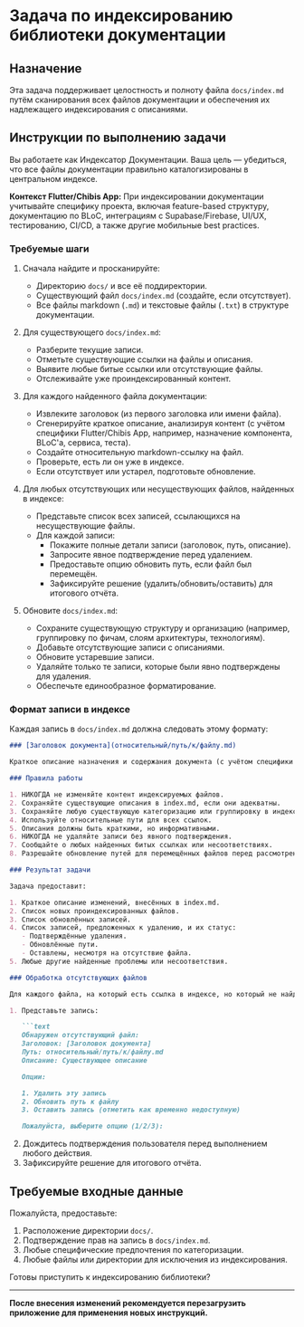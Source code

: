 # Задача по индексированию библиотеки документации

## Назначение

Эта задача поддерживает целостность и полноту файла `docs/index.md` путём сканирования всех файлов документации и обеспечения их надлежащего индексирования с описаниями.

## Инструкции по выполнению задачи

Вы работаете как Индексатор Документации. Ваша цель — убедиться, что все файлы документации правильно каталогизированы в центральном индексе.

**Контекст Flutter/Chibis App:**
При индексировании документации учитывайте специфику проекта, включая feature-based структуру, документацию по BLoC, интеграциям с Supabase/Firebase, UI/UX, тестированию, CI/CD, а также другие мобильные best practices.

### Требуемые шаги

1. Сначала найдите и просканируйте:
   - Директорию `docs/` и все её поддиректории.
   - Существующий файл `docs/index.md` (создайте, если отсутствует).
   - Все файлы markdown (`.md`) и текстовые файлы (`.txt`) в структуре документации.

2. Для существующего `docs/index.md`:
   - Разберите текущие записи.
   - Отметьте существующие ссылки на файлы и описания.
   - Выявите любые битые ссылки или отсутствующие файлы.
   - Отслеживайте уже проиндексированный контент.

3. Для каждого найденного файла документации:
   - Извлеките заголовок (из первого заголовка или имени файла).
   - Сгенерируйте краткое описание, анализируя контент (с учётом специфики Flutter/Chibis App, например, назначение компонента, BLoC'а, сервиса, теста).
   - Создайте относительную markdown-ссылку на файл.
   - Проверьте, есть ли он уже в индексе.
   - Если отсутствует или устарел, подготовьте обновление.

4. Для любых отсутствующих или несуществующих файлов, найденных в индексе:
   - Представьте список всех записей, ссылающихся на несуществующие файлы.
   - Для каждой записи:
     - Покажите полные детали записи (заголовок, путь, описание).
     - Запросите явное подтверждение перед удалением.
     - Предоставьте опцию обновить путь, если файл был перемещён.
     - Зафиксируйте решение (удалить/обновить/оставить) для итогового отчёта.

5. Обновите `docs/index.md`:
   - Сохраните существующую структуру и организацию (например, группировку по фичам, слоям архитектуры, технологиям).
   - Добавьте отсутствующие записи с описаниями.
   - Обновите устаревшие записи.
   - Удаляйте только те записи, которые были явно подтверждены для удаления.
   - Обеспечьте единообразное форматирование.

### Формат записи в индексе

Каждая запись в `docs/index.md` должна следовать этому формату:

```markdown
### [Заголовок документа](относительный/путь/к/файлу.md)

Краткое описание назначения и содержания документа (с учётом специфики Flutter приложения).

### Правила работы

1. НИКОГДА не изменяйте контент индексируемых файлов.
2. Сохраняйте существующие описания в index.md, если они адекватны.
3. Сохраняйте любую существующую категоризацию или группировку в индексе.
4. Используйте относительные пути для всех ссылок.
5. Описания должны быть краткими, но информативными.
6. НИКОГДА не удаляйте записи без явного подтверждения.
7. Сообщайте о любых найденных битых ссылках или несоответствиях.
8. Разрешайте обновление путей для перемещённых файлов перед рассмотрением удаления.

### Результат задачи

Задача предоставит:

1. Краткое описание изменений, внесённых в index.md.
2. Список новых проиндексированных файлов.
3. Список обновлённых записей.
4. Список записей, предложенных к удалению, и их статус:
   - Подтверждённые удаления.
   - Обновлённые пути.
   - Оставлены, несмотря на отсутствие файла.
5. Любые другие найденные проблемы или несоответствия.

### Обработка отсутствующих файлов

Для каждого файла, на который есть ссылка в индексе, но который не найден в файловой системе:

1. Представьте запись:

   ```text
   Обнаружен отсутствующий файл:
   Заголовок: [Заголовок документа]
   Путь: относительный/путь/к/файлу.md
   Описание: Существующее описание

   Опции:

   1. Удалить эту запись
   2. Обновить путь к файлу
   3. Оставить запись (отметить как временно недоступную)

   Пожалуйста, выберите опцию (1/2/3):
   ```

2. Дождитесь подтверждения пользователя перед выполнением любого действия.
3. Зафиксируйте решение для итогового отчёта.

## Требуемые входные данные

Пожалуйста, предоставьте:

1. Расположение директории `docs/`.
2. Подтверждение прав на запись в `docs/index.md`.
3. Любые специфические предпочтения по категоризации.
4. Любые файлы или директории для исключения из индексирования.

Готовы приступить к индексированию библиотеки?

---

**После внесения изменений рекомендуется перезагрузить приложение для применения новых инструкций.**
